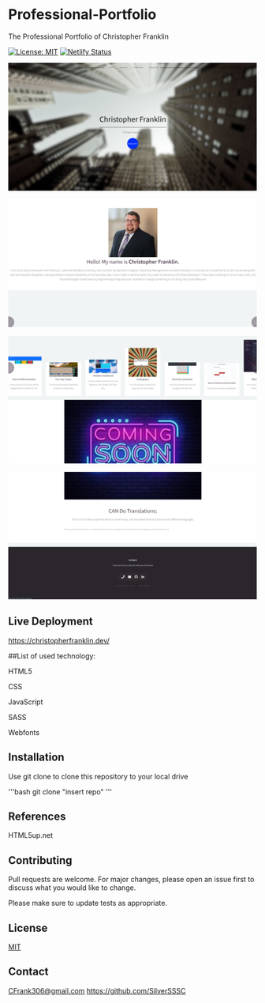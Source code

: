 # Professional-Portfolio
The Professional Portfolio of Christopher Franklin

[![License: MIT](https://img.shields.io/badge/License-MIT-blue.svg)](https://opensource.org/licenses/MIT)
[![Netlify Status](https://api.netlify.com/api/v1/badges/7e150ff5-cd90-4bbf-9f3b-f7e4e27f5029/deploy-status)](https://app.netlify.com/sites/hungry-lumiere-fbd4ee/deploys)

![Preview of the project](./portfolio.png)

![Preview of the project](./portfolio2.png)

![Preview of the project](./portfolio3.png)

![Preview of the project](./portfolio4.png)


## Live Deployment

https://christopherfranklin.dev/

##List of used technology:

HTML5

CSS

JavaScript

SASS

Webfonts


## Installation

Use git clone to clone this repository to your local drive

'''bash
git clone "insert repo"
'''

## References
HTML5up.net

## Contributing
Pull requests are welcome. For major changes, please open an issue first to discuss what you would like to change.

Please make sure to update tests as appropriate.

## License
[MIT](https://choosealicense.com/licenses/mit/)

## Contact
CFrank306@gmail.com
https://github.com/SilverSSSC
